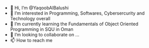 - 👋 Hi, I’m @YaqoobAlBalushi
- 👀 I’m interested in Programming, Softwares, Cybersercurity and Technology overall
- 🌱 I’m currently learning  the Fundamentals of Object Oriented Programming in SQU in Oman
- 💞️ I’m looking to collaborate on ...
- 📫 How to reach me 

<!---
YaqoobAlBalushi/YaqoobAlBalushi is a ✨ special ✨ repository because its `README.md` (this file) appears on your GitHub profile.
You can click the Preview link to take a look at your changes.
--->
